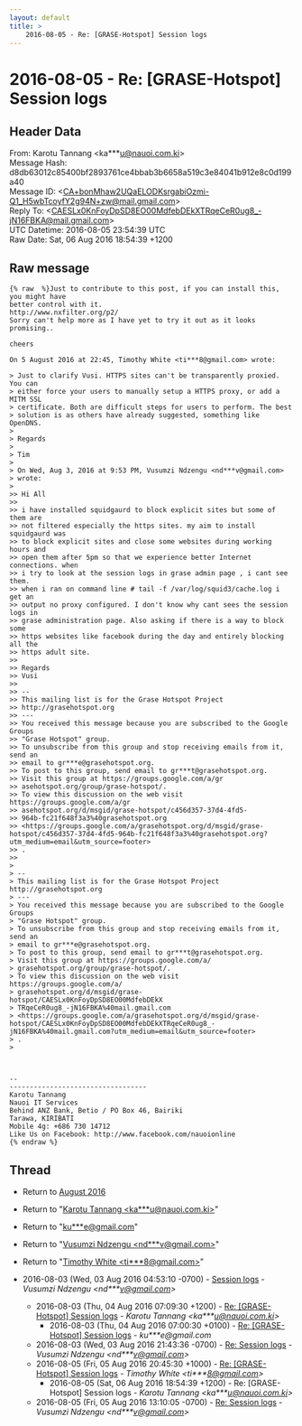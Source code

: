 ```yaml
---
layout: default
title: >
    2016-08-05 - Re: [GRASE-Hotspot] Session logs
---
```


# 2016-08-05 - Re: [GRASE-Hotspot] Session logs

## Header Data

From: Karotu Tannang \<ka***u@nauoi.com.ki\><br>
Message Hash: d8db63012c85400bf2893761ce4bbab3b6658a519c3e84041b912e8c0d199a40<br>
Message ID: \<CA+bonMhaw2UQaELODKsrgabiOzmi-Q1_H5wbTcoyfY2g94N+zw@mail.gmail.com\><br>
Reply To: \<CAESLx0KnFoyDpSD8EO00MdfebDEkXTRqeCeR0ug8_-jN16FBKA@mail.gmail.com\><br>
UTC Datetime: 2016-08-05 23:54:39 UTC<br>
Raw Date: Sat, 06 Aug 2016 18:54:39 +1200<br>

## Raw message

```
{% raw  %}Just to contribute to this post, if you can install this, you might have
better control with it.
http://www.nxfilter.org/p2/
Sorry can't help more as I have yet to try it out as it looks promising..

cheers

On 5 August 2016 at 22:45, Timothy White <ti***8@gmail.com> wrote:

> Just to clarify Vusi. HTTPS sites can't be transparently proxied. You can
> either force your users to manually setup a HTTPS proxy, or add a MITM SSL
> certificate. Both are difficult steps for users to perform. The best
> solution is as others have already suggested, something like OpenDNS.
>
> Regards
>
> Tim
>
> On Wed, Aug 3, 2016 at 9:53 PM, Vusumzi Ndzengu <nd***v@gmail.com>
> wrote:
>
>> Hi All
>>
>> i have installed squidgaurd to block explicit sites but some of them are
>> not filtered especially the https sites. my aim to install squidgaurd was
>> to block explicit sites and close some websites during working hours and
>> open them after 5pm so that we experience better Internet connections. when
>> i try to look at the session logs in grase admin page , i cant see them.
>> when i ran on command line # tail -f /var/log/squid3/cache.log i get an
>> output no proxy configured. I don't know why cant sees the session logs in
>> grase administration page. Also asking if there is a way to block some
>> https websites like facebook during the day and entirely blocking all the
>> https adult site.
>>
>> Regards
>> Vusi
>>
>> --
>> This mailing list is for the Grase Hotspot Project
>> http://grasehotspot.org
>> ---
>> You received this message because you are subscribed to the Google Groups
>> "Grase Hotspot" group.
>> To unsubscribe from this group and stop receiving emails from it, send an
>> email to gr***e@grasehotspot.org.
>> To post to this group, send email to gr***t@grasehotspot.org.
>> Visit this group at https://groups.google.com/a/gr
>> asehotspot.org/group/grase-hotspot/.
>> To view this discussion on the web visit https://groups.google.com/a/gr
>> asehotspot.org/d/msgid/grase-hotspot/c456d357-37d4-4fd5-
>> 964b-fc21f648f3a3%40grasehotspot.org
>> <https://groups.google.com/a/grasehotspot.org/d/msgid/grase-hotspot/c456d357-37d4-4fd5-964b-fc21f648f3a3%40grasehotspot.org?utm_medium=email&utm_source=footer>
>> .
>>
>
> --
> This mailing list is for the Grase Hotspot Project http://grasehotspot.org
> ---
> You received this message because you are subscribed to the Google Groups
> "Grase Hotspot" group.
> To unsubscribe from this group and stop receiving emails from it, send an
> email to gr***e@grasehotspot.org.
> To post to this group, send email to gr***t@grasehotspot.org.
> Visit this group at https://groups.google.com/a/
> grasehotspot.org/group/grase-hotspot/.
> To view this discussion on the web visit https://groups.google.com/a/
> grasehotspot.org/d/msgid/grase-hotspot/CAESLx0KnFoyDpSD8EO00MdfebDEkX
> TRqeCeR0ug8_-jN16FBKA%40mail.gmail.com
> <https://groups.google.com/a/grasehotspot.org/d/msgid/grase-hotspot/CAESLx0KnFoyDpSD8EO00MdfebDEkXTRqeCeR0ug8_-jN16FBKA%40mail.gmail.com?utm_medium=email&utm_source=footer>
> .
>



-- 
----------------------------------
Karotu Tannang
Nauoi IT Services
Behind ANZ Bank, Betio / PO Box 46, Bairiki
Tarawa, KIRIBATI
Mobile 4g: +686 730 14712
Like Us on Facebook: http://www.facebook.com/nauoionline
{% endraw %}
```

## Thread

+ Return to [August 2016](/archive/2016/08)

+ Return to "[Karotu Tannang <ka***u<span>@</span>nauoi.com.ki>](/authors/ka___u_at_nauoi_com_ki)"
+ Return to "[ku***e<span>@</span>gmail.com](/authors/ku___e_at_gmail_com)"
+ Return to "[Vusumzi Ndzengu <nd***v<span>@</span>gmail.com>](/authors/nd___v_at_gmail_com)"
+ Return to "[Timothy White <ti***8<span>@</span>gmail.com>](/authors/ti___8_at_gmail_com)"

+ 2016-08-03 (Wed, 03 Aug 2016 04:53:10 -0700) - [Session logs](/archive/2016/08/8145139a73d30b71aaa3235e9ae3d365de84cccd4660ed58455a97e6baec2e41) - _Vusumzi Ndzengu \<nd***v@gmail.com\>_
  + 2016-08-03 (Thu, 04 Aug 2016 07:09:30 +1200) - [Re: [GRASE-Hotspot] Session logs](/archive/2016/08/ff5e07fc4129ea79e1d3bfd3196613b0290dc34929525ff46d5c2515b9232742) - _Karotu Tannang \<ka***u@nauoi.com.ki\>_
    + 2016-08-03 (Thu, 04 Aug 2016 07:00:30 +0100) - [Re: [GRASE-Hotspot] Session logs](/archive/2016/08/c599239c2ac52158ccc55cd5e4065bf2e05c198ec1aa3c43faafe9065f52fa9a) - _ku***e@gmail.com_
  + 2016-08-03 (Wed, 03 Aug 2016 21:43:36 -0700) - [Re: Session logs](/archive/2016/08/c1f7968fa04241ae626b45b29c30d75d85055fac2d3c205716734e7fae1af123) - _Vusumzi Ndzengu \<nd***v@gmail.com\>_
  + 2016-08-05 (Fri, 05 Aug 2016 20:45:30 +1000) - [Re: [GRASE-Hotspot] Session logs](/archive/2016/08/232c610d7814f30f6164fe0c76c5fd215484c3b76e374e5d06c4a75b80480f47) - _Timothy White \<ti***8@gmail.com\>_
    + 2016-08-05 (Sat, 06 Aug 2016 18:54:39 +1200) - Re: [GRASE-Hotspot] Session logs - _Karotu Tannang \<ka***u@nauoi.com.ki\>_
  + 2016-08-05 (Fri, 05 Aug 2016 13:10:05 -0700) - [Re: Session logs](/archive/2016/08/f4e218bf0737ef9c56704e41d843ebf485fb1897e91b6a83485093ac4791a302) - _Vusumzi Ndzengu \<nd***v@gmail.com\>_

